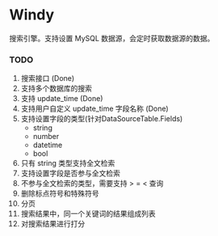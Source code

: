 # Windy
搜索引擎。支持设置 MySQL 数据源，会定时获取数据源的数据。

### TODO
1. 搜索接口  (Done)
2. 支持多个数据库的搜索
3. 支持 update_time  (Done)
4. 支持用户自定义 update_time 字段名称  (Done)
4. 支持设置字段的类型(针对DataSourceTable.Fields)
    - string
    - number
    - datetime
    - bool
5. 只有 string 类型支持全文检索
6. 支持设置字段是否参与全文检索
7. 不参与全文检索的类型，需要支持 > = < 查询
8. 删除标点符号和特殊符号
9. 分页
10. 搜索结果中，同一个关键词的结果组成列表
11. 对搜索结果进行打分
